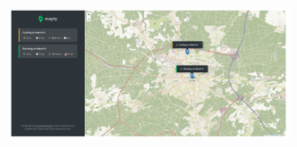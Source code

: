 ![Alt text](https://github.com/damianwysokinski/mapty-workouts/blob/master/assets/images/project-preview.png?raw=true)